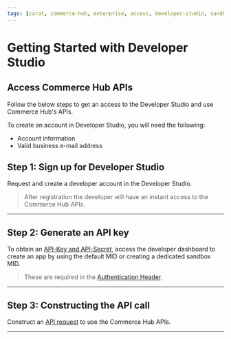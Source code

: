 ```yaml
---
tags: [carat, commerce-hub, enterprise, access, developer-studio, sandbox, developer-portal, enroll, enrollment, api, getting-started]
---
```


# Getting Started with Developer Studio 

## Access Commerce Hub APIs

Follow the below steps to get an access to the Developer Studio and use Commerce Hub's APIs.

To create an account in Developer Studio, you will need the following:

- Account information 
- Valid business e-mail address

## Step 1: Sign up for  Developer Studio

Request and create a developer account in the Developer Studio.

<!-- theme: info -->
> After registration the developer will have an instant access to the Commerce Hub APIs.
---

## Step 2: Generate an API key

To obtain an [API-Key and API-Secret](?path=docs/Resources/Guides/Dev-Studio/Key-Management.md), access the developer dashboard to create an app by using the default MID or creating a dedicated sandbox MID.

<!-- theme: info -->
> These are required in the [Authentication Header](?path=docs/Resources/API-Documents/Authentication-Header.md).

---
## Step 3: Constructing the API call

Construct an [API request](?path=docs/Resources/API-Documents/Use-Our-APIs.md) to use the Commerce Hub APIs.
 
---
